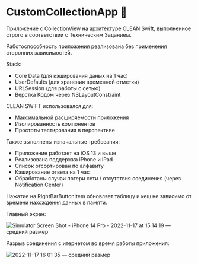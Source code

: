 # CustomCollectionApp 
Приложение с CollectionView на архитектуре CLEAN Swift, выполненное строго в соответствии с Техническим Заданием.

Работоспособность приложения реализована без применения сторонних зависимостей.

Stack:  
- Core Data (для кэширования даных на 1 час)
- UserDefaults (для хранения временной отметки)
- URLSession (для работы с сетью)
- Верстка Кодом через NSLayoutConstraint

CLEAN SWIFT использовался для:
- Максимальной расширяемости приложения
- Изолированность компонентов
- Простоты тестирования в перспективе

Также выполнены изначальные требования: 
- Приложение работает на iOS 13 и выше
- Реализована поддержка iPhone и iPad
- Список отсортирован по алфавиту
- Кэширование ответа на 1 час
- Обработаны случаи потери сети / отсутствия соединения (через Notification Center)

Нажатие на RightBarButtonItem обновляет таблицу и кеш не зависимо от времени нахождения данных в памяти.

Главный экран:

![Simulator Screen Shot - iPhone 14 Pro - 2022-11-17 at 15 14 19 — средний размер](https://user-images.githubusercontent.com/75203988/202447397-785b6517-2711-4843-8d0e-3ae7235017ca.jpeg)

Разрыв соединения с итернетом во время работы приложения: 

![2022-11-17 16 01 35 — средний размер](https://user-images.githubusercontent.com/75203988/202453461-1e9a41de-7818-4908-9031-e0494d3844fb.jpeg)

